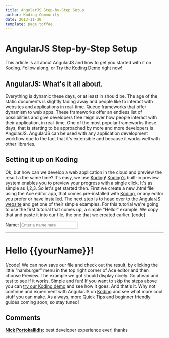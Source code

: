 ```yaml
---
title: AngularJS Step-by-Step Setup
author: Koding Community
date: 2013-11-30
template: page.toffee
---
```


# AngularJS Step-by-Step Setup

This article is all about AngularJS and how to get you started with it on [Koding](https://koding.com). Follow along, or [Try the Koding Demo](https://koding.com/Develop/Teamwork?import=http://tinyurl.com/o39oovy) right now! 

## AngularJS: What's it all about.

Everything is dynamic these days, or at least in should be. The age of the static documents is slightly fading away and people like to interact with websites and applications in real-time. Queue frameworks that offer dynamism to web apps. These frameworks offer an endless list of possibilities and give developers free reign over how people interact with their application, in real-time. One of the most popular frameworks these days, that is starting to be approached by more and more developers is AngularJS. AngularJS can be used with any application development workflow due to the fact that it's extensible and because it works well with other libraries. 

## Setting it up on Koding

Ok, but how can we develop a web application in the cloud and preview the result a the same time? It's easy, we use [Koding](https://koding.com)! [Koding's](https://koding.com) built-in preview system enables you to preview your progress with a single click. It's as simple as 1,2,3. So let's get started then. First we create a new .html file using the Ace editor app, that comes pre-installed with [Koding](https://koding.com), or any editor you prefer or have installed. The next step is to head over to the [AngularJS website](http://angularjs.org/) and get one of their simple examples. For this tutorial we're going to use the first tutorial that comes up, a simple "Hello!" example. We copy that and paste it into our file, the one that we created earlier. [code] <!doctype html> <html ng-app> <head> <script src="https://ajax.googleapis.com/ajax/libs/angularjs/1.2.0/angular.min.js"></script> </head> <body> <div> <label>Name:</label> <input type="text" ng-model="yourName" placeholder="Enter a name here"> <hr> <h1>Hello {{yourName}}!</h1> </div> </body> </html> [/code] We can now save our file and check out the result, by clicking the little "hamburger" menu in the top right corner of Ace editor and then choose Preview. The example we got should display nicely. Go ahead and test to see if it works. Simple and fun! If you want to skip the steps above you can [try our Koding demo](https://koding.com/Develop/Teamwork?import=http://tinyurl.com/o39oovy) and see how it goes. And that's it. Why not continue and experiment with AngularJS on [Koding](https://koding.com) and see what more cool stuff you can make. As always, more Quick Tips and beginner friendly guides coming soon, so stay tuned!

## Comments

**[Nick Portokallidis](#30 "2013-11-22 06:25:00"):** best developer experience ever! thanks

